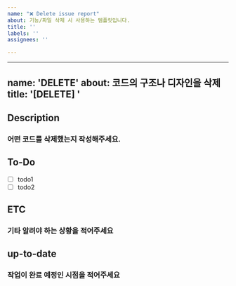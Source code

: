 ```yaml
---
name: "❌ Delete issue report"
about: 기능/파일 삭제 시 사용하는 템플릿입니다.
title: ''
labels: ''
assignees: ''

---
```


---
name: 'DELETE'
about: 코드의 구조나 디자인을 삭제
title: '[DELETE] '
---
## Description
### 어떤 코드를 삭제했는지 작성해주세요.

## To-Do
-   [ ] todo1
-   [ ] todo2
## ETC
### 기타 알려야 하는 상황을 적어주세요
## up-to-date
### 작업이 완료 예정인 시점을 적어주세요
